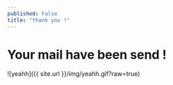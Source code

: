 ```yaml
---
published: False
title: "thank you !"
---
```

# Your mail have been send !

![yeahh]({{ site.url }}/img/yeahh.gif?raw=true)
